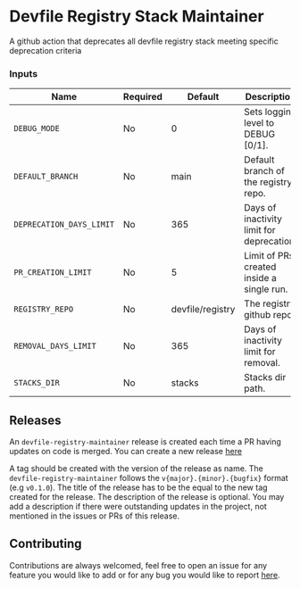 # Devfile Registry Stack Maintainer

A github action that deprecates all devfile registry stack meeting specific deprecation criteria

### Inputs

| Name                     | Required | Default          | Description                               |
| ------------------------ | -------- | ---------------- | ----------------------------------------- |
| `DEBUG_MODE`             | No       | 0                | Sets logging level to DEBUG [0/1].        |
| `DEFAULT_BRANCH`         | No       | main             | Default branch of the registry repo.      |
| `DEPRECATION_DAYS_LIMIT` | No       | 365              | Days of inactivity limit for deprecation. |
| `PR_CREATION_LIMIT`      | No       | 5                | Limit of PRs created inside a single run. |
| `REGISTRY_REPO`          | No       | devfile/registry | The registry github repo.                 |
| `REMOVAL_DAYS_LIMIT`     | No       | 365              | Days of inactivity limit for removal.     |
| `STACKS_DIR`             | No       | stacks           | Stacks dir path.                          |

## Releases

An `devfile-registry-maintainer` release is created each time a PR having updates on code is merged. You can create a new release [here](https://github.com/thepetk/devfile-registry-maintainer/releases/new)

A tag should be created with the version of the release as name. The `devfile-registry-maintainer` follows the `v{major}.{minor}.{bugfix}` format (e.g `v0.1.0`). The title of the release has to be the equal to the new tag created for the release.
The description of the release is optional. You may add a description if there were outstanding updates in the project, not mentioned in the issues or PRs of this release.

## Contributing

Contributions are always welcomed, feel free to open an issue for any feature you would like to add or for any bug you would like to report [here](github.com/thepetk/devfile-registry-maintainer/issues/new).

